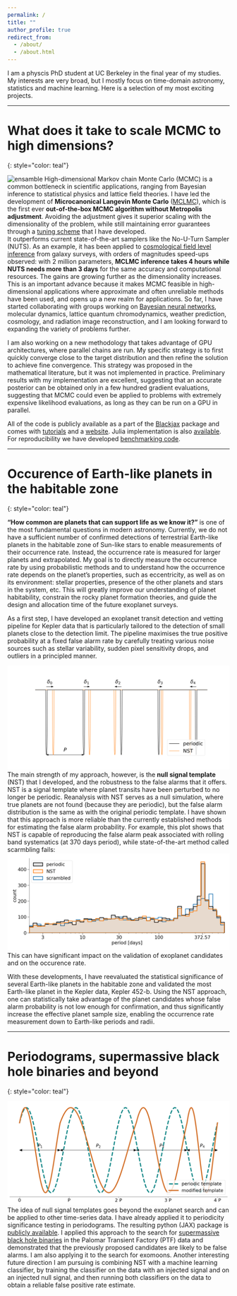 ```yaml
---
permalink: /
title: ""
author_profile: true
redirect_from: 
  - /about/
  - /about.html
---
```


I am a physcis PhD student at UC Berkeley in the final year of my studies. My interests are very broad, but I mostly focus on time-domain astronomy, statistics and machine learning. Here is a selection of my most exciting projects.

---

# What does it take to scale MCMC to high dimensions?
{: style="color: teal"}

![ensamble](/images/rosenbrock.gif)
High-dimensional Markov chain Monte Carlo (MCMC) is a common bottleneck in scientific applications, ranging from Bayesian inference to statistical physics and lattice field theories. I have led the development of **Microcanonical Langevin Monte Carlo** ([MCLMC](https://www.jmlr.org/papers/v24/22-1450.html)), which is the first ever **out-of-the-box MCMC algorithm without Metropolis adjustment**. Avoiding the adjustment gives it superior scaling with the dimensionality of the problem, while still maintaining error guarantees through a [tuning scheme](https://arxiv.org/abs/2412.08876) that I have developed.   
It outperforms current state-of-the-art samplers like the No-U-Turn Sampler (NUTS). As an example, it has been applied to [cosmological field level inference](https://arxiv.org/abs/2504.20130) from galaxy surveys, with orders of magnitudes speed-ups observed: with 2 million parameters, **MCLMC inference takes 4 hours while NUTS needs more than 3 days** for the same accuracy and computational resources. The gains are growing further as the dimensionality increases. This is an important advance because it makes MCMC feasible in high-dimensional applications where approximate and often unreliable methods have been used, and opens up a new realm for applications. So far, I have started collaborating with groups working on [Bayesian neural networks](https://openreview.net/forum?id=QMtrW8Ej98), molecular dynamics, lattice quantum chromodynamics, weather prediction, cosmology, and radiation image reconstruction, and I am looking forward to expanding the variety of problems further. 

I am also working on a new methodology that takes advantage of GPU architectures, where parallel chains are run. My specific strategy is to first quickly converge close to the target distribution and then refine the solution to achieve fine convergence. This strategy was proposed in the mathematical literature, but it was not implemented in practice. Preliminary results with my implementation are excellent, suggesting that an accurate posterior can be obtained only in a few hundred gradient evaluations, suggesting that MCMC could even be applied to problems with extremely expensive likelihood evaluations, as long as they can be run on a GPU in parallel.

All of the code is publicly available as a part of the [Blackjax](https://blackjax-devs.github.io/blackjax/) package and comes with [tutorials](https://blackjax-devs.github.io/sampling-book/algorithms/mclmc.html) and a [website](https://microcanonical-monte-carlo.netlify.app/). Julia implementation is also [available]((https://github.com/JaimeRZP/MicroCanonicalHMC.jl)). For reproducibility we have developed [benchmarking code](https://github.com/reubenharry/sampler-benchmarks).

---

# Occurence of Earth-like planets in the habitable zone
{: style="color: teal"}

**“How common are planets that can support life as we know it?”** is one of the most fundamental questions in modern astronomy. Currently, we do not have a sufficient number of confirmed detections of terrestrial Earth-like planets in the habitable zone of Sun-like stars to enable measurements of their occurrence rate. Instead, the occurrence rate is measured for larger planets and extrapolated. My goal is to directly measure the occurrence rate by using probabilistic methods and to understand how the occurrence rate depends on the planet’s properties, such as eccentricity, as well as on its environment: stellar properties, presence of the other planets and stars in the system, etc. This will greatly improve our understanding of planet habitability, constrain the rocky planet formation theories, and guide the design and allocation time of the future exoplanet surveys.

As a first step, I have developed an exoplanet transit detection and vetting pipeline for Kepler data that is particularly tailored to the detection of small planets close to the detection limit. The pipeline maximises the true positive probability at a fixed false alarm rate by carefully treating various noise sources such as stellar variability, sudden pixel sensitivity drops, and outliers in a principled manner. 

![NST exoplanets](/images/NST_template.png)
The main strength of my approach, however, is the **null signal template** (NST) that I developed, and the robustness to the false alarms that it offers. NST is a signal template where planet transits have been perturbed to no longer be periodic. Reanalysis with NST serves as a null simulation, where true planets are not found (because they are periodic), but the false alarm distribution is the same as with the original periodic template. I have shown that this approach is more reliable than the currently established methods for estimating the false alarm probability. For example, this plot shows that NST is capable of reproducing the false alarm peak associated with rolling band systematics (at 370 days period), while state-of-the-art method called scarmbling fails:
![inv](/images/inv.png)
This can have significant impact on the validation of exoplanet candidates and on the occurence rate.

With these developments, I have reevaluated the statistical significance of several Earth-like planets in the habitable zone and validated the most Earth-like planet in the Kepler data, Kepler 452-b. Using the NST approach, one can statistically take advantage of the planet candidates whose false alarm probability is not low enough for confirmation, and thus significantly increase the effective planet sample size, enabling the occurrence rate measurement down to Earth-like periods and radii.

---


# Periodograms, supermassive black hole binaries and beyond
{: style="color: teal"}

![NST periodograms](/images/template.png)
The idea of null signal templates goes beyond the exoplanet search and can be applied to other time-series data. I have already applied it to periodicity significance testing in periodograms. The resulting python (JAX) package is [publicly available](https://github.com/JakobRobnik/periodax). 
I applied this approach to the search for [supermassive black hole binaries](https://academic.oup.com/mnras/article/534/2/1609/7775533) in the Palomar Transient Factory (PTF) data and demonstrated that the previously proposed candidates are likely to be false alarms. I am also applying it to the search for exomoons. Another interesting future direction I am pursuing is combining NST with a machine learning classifier, by training the classifier on the data with an injected signal and on an injected null signal, and then running both classifiers on the data to obtain a reliable false positive rate estimate.
